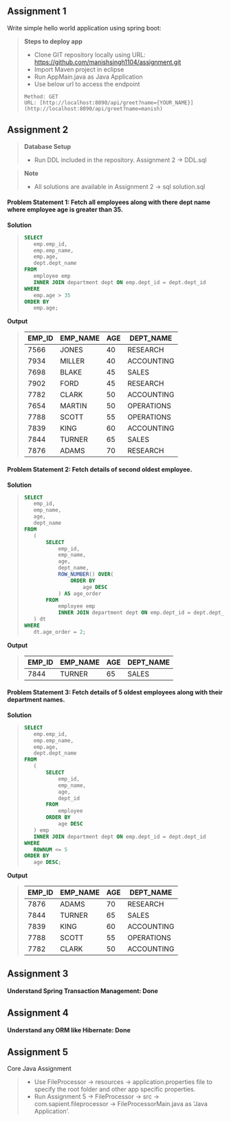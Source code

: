 Assignment 1 
-------------
Write simple hello world application using spring boot:

> **Steps to deploy app**
>* Clone GIT repository locally using URL: https://github.com/manishsingh1104/assignment.git
>* Import Maven project in eclipse
>* Run AppMain.java as Java Application
>* Use below url to access the endpoint
>
>
>```
>Method: GET
>URL: [http://localhost:8090/api/greet?name={YOUR_NAME}](http://localhost:8090/api/greet?name=manish)
>```

Assignment 2
-----
> **Database Setup**
> * Run DDL included in the repository. Assignment 2 -> DDL.sql 

>**Note**
>* All solutions are available in Assignment 2 -> sql solution.sql

#### Problem Statement 1: Fetch all employees along with there dept name where employee age is greater than 35.

**Solution**
>```sql
>SELECT
>    emp.emp_id,
>    emp.emp_name,
>    emp.age,
>    dept.dept_name
>FROM
>    employee emp
>    INNER JOIN department dept ON emp.dept_id = dept.dept_id
>WHERE
>    emp.age > 35
>ORDER BY
>    emp.age;
>```

**Output**
>| EMP_ID | EMP_NAME | AGE | DEPT_NAME |
>| --- | --- | --- | --- | 
>| 7566 | JONES	| 40 | RESEARCH | 
>| 7934 | MILLER	| 40 | ACCOUNTING | 
>| 7698 | BLAKE	| 45 | SALES | 
>| 7902 | FORD	| 45 | RESEARCH | 
>| 7782 | CLARK	| 50 | ACCOUNTING | 
>| 7654 | MARTIN	| 50 | OPERATIONS | 
>| 7788 | SCOTT	| 55 | OPERATIONS | 
>| 7839 | KING	| 60 | ACCOUNTING | 
>| 7844 | TURNER	| 65 | SALES | 
>| 7876 | ADAMS	| 70 | RESEARCH |  

#### Problem Statement 2: Fetch details of second oldest employee.

**Solution**
>```sql
>SELECT
>    emp_id,
>    emp_name,
>    age,
>    dept_name
>FROM
>    (
>        SELECT
>            emp_id,
>            emp_name,
>            age,
>            dept_name,
>            ROW_NUMBER() OVER(
>                ORDER BY
>                    age DESC
>            ) AS age_order
>        FROM
>            employee emp
>            INNER JOIN department dept ON emp.dept_id = dept.dept_id
>    ) dt
>WHERE
>    dt.age_order = 2;
>    ```

**Output**
>| EMP_ID | EMP_NAME | AGE | DEPT_NAME |
>| --- | --- | --- | --- | 
>| 7844 | TURNER | 65 | SALES |

#### Problem Statement 3: Fetch details of 5 oldest employees along with their department names.

**Solution**
> ```sql
>SELECT
>    emp.emp_id,
>    emp.emp_name,
>    emp.age,
>    dept.dept_name
>FROM
>    (
>        SELECT
>            emp_id,
>            emp_name,
>            age,
>            dept_id
>        FROM
>            employee
>        ORDER BY
>            age DESC
>    ) emp
>    INNER JOIN department dept ON emp.dept_id = dept.dept_id
>WHERE
>    ROWNUM <= 5
>ORDER BY
>    age DESC;
>    ```

**Output**
>| EMP_ID | EMP_NAME | AGE | DEPT_NAME |
>| --- | --- | --- | --- | 
>| 7876 | ADAMS	 | 70 | RESEARCH   |
>| 7844 | TURNER | 65 | SALES      |
>| 7839 | KING	 | 60 | ACCOUNTING |
>| 7788 | SCOTT	 | 55 | OPERATIONS |
>| 7782 | CLARK	 | 50 | ACCOUNTING |

Assignment 3
----- 
#### Understand Spring Transaction Management: Done

Assignment 4
----- 
#### Understand any ORM like Hibernate: Done
Assignment 5
-----
Core Java Assignment
>* Use FileProcessor &rarr; resources &rarr; application.properties file to specify the root folder and other app specific properties.
>* Run Assignment 5 &rarr; FileProcessor &rarr; src &rarr; com.sapient.fileprocessor &rarr; FileProcessorMain.java as 'Java Application'.